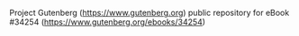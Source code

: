 Project Gutenberg (https://www.gutenberg.org) public repository for eBook #34254 (https://www.gutenberg.org/ebooks/34254)
